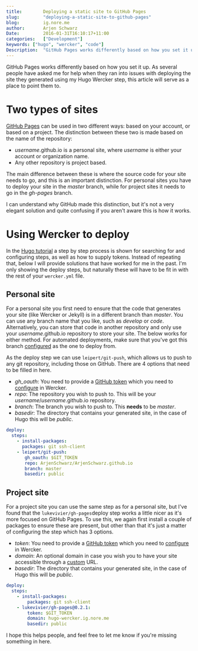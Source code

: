 ```yaml
---
title:        Deploying a static site to GitHub Pages
slug:         "deploying-a-static-site-to-github-pages"
blog:         ig.nore.me  
author:       Arjen Schwarz  
Date:         2016-01-31T16:10:17+11:00
categories:   ["Development"]
keywords: ["hugo", "wercker", "code"]
Description:  "GitHub Pages works differently based on how you set it up. As several people have asked me for help when they ran into issues with deploying the site they generated using my Hugo Wercker step, this article will serve as a place to point them to."
---
```


GitHub Pages works differently based on how you set it up. As several people have asked me for help when they ran into issues with deploying the site they generated using my Hugo Wercker step, this article will serve as a place to point them to.

# Two types of sites

[GitHub Pages][ghp] can be used in two different ways: based on your account, or based on a project. The distinction between these two is made based on the name of the repository:

* *username*.github.io is a personal site, where *username* is either your account or organization name.
* Any other repository is project based.

The main difference between these is where the source code for your site needs to go, and this is an important distinction. For personal sites you have to deploy your site in the *master* branch, while for project sites it needs to go in the *gh-pages* branch.

I can understand why GitHub made this distinction, but it's not a very elegant solution and quite confusing if you aren't aware this is how it works.

# Using Wercker to deploy

In the [Hugo tutorial][had] a step by step process is shown for searching for and configuring steps, as well as how to supply tokens. Instead of repeating that, below I will provide solutions that have worked for me in the past. I'm only showing the deploy steps, but naturally these will have to be fit in with the rest of your `wercker.yml` file.

## Personal site

For a personal site you first need to ensure that the code that generates your site (like Wercker or Jekyll) is in a different branch than *master*. You can use any branch name that you like, such as *develop* or *code*. Alternatively, you can store that code in another repository and only use your *username*.github.io repository to store your site. The below works for either method. For automated deployments, make sure that you've got this branch [configured][werckeraut] as the one to deploy from.

As the deploy step we can use `leipert/git-push`, which allows us to push to any git repository, including those on GitHub. There are 4 options that need to be filled in here.

* *gh_oauth*: You need to provide a [GitHub token][ght] which you need to [configure][werckerenv] in Wercker.
* *repo*: The repository you wish to push to. This will be your *username*/*username*.github.io repository.
* *branch*: The branch you wish to push to. This **needs** to be *master*.
* *basedir*: The directory that contains your generated site, in the case of Hugo this will be *public*.

```yaml
deploy:
  steps:
    - install-packages:
      packages: git ssh-client
    - leipert/git-push:
       gh_oauth: $GIT_TOKEN
       repo: ArjenSchwarz/ArjenSchwarz.github.io
       branch: master
       basedir: public
```

## Project site

For a project site you can use the same step as for a personal site, but I've found that the `lukevivier/gh-pages`deploy step works a little nicer as it's more focused on GitHub Pages. To use this, we again first install a couple of packages to ensure these are present, but other than that it's just a matter of configuring the step which has 3 options.

* *token*: You need to provide a [GitHub token][ght] which you need to [configure][werckerenv] in Wercker.
* *domain*: An optional domain in case you wish you to have your site accessible through a [custom][custom] URL.
* *basedir*: The directory that contains your generated site, in the case of Hugo this will be *public*.

```yaml
deploy:
  steps:
    - install-packages:
        packages: git ssh-client
    - lukevivier/gh-pages@0.2.1:
        token: $GIT_TOKEN
        domain: hugo-wercker.ig.nore.me
        basedir: public
```

I hope this helps people, and feel free to let me know if you're missing something in here.

[ghp]: https://pages.github.com/
[had]: http://gohugo.io/tutorials/automated-deployments/
[ght]: https://help.github.com/articles/creating-an-access-token-for-command-line-use/
[werckerenv]: http://devcenter.wercker.com/docs/environment-variables/creating-env-vars.html
[custom]: https://help.github.com/articles/setting-up-a-custom-domain-with-github-pages/
[werckeraut]: http://devcenter.wercker.com/docs/deploy/auto-deploy.html
